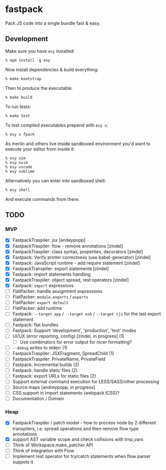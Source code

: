 # fastpack

Pack JS code into a single bundle fast & easy.

## Development

Make sure you have `esy` installed:

    % npm install -g esy

Now install dependencies & build everything:

    % make bootstrap

Then to produce the executable:

    % make build

To run tests:

    % make test

To test compiled executables prepend with `esy x`:

    % esy x fpack

As merlin and others live inside sandboxed environment you'd want to execute
your editor from inside it:

    % esy vim
    % esy nvim
    % esy vscode
    % esy sublime

Alternatively you can enter into sandboxed shell:

    % esy shell

And execute commands from there.

## TODO

### MVP

- [x] FastpackTraspiler: jsx [andeypopp]
- [x] FastpackTraspiler: flow - remove annotations [zindel]
- [x] FastpackTraspiler: class syntax, properties, decorators [zindel]
- [x] Fastpack: Verify printer correctness (use babel-generator) [zindel]
- [x] Fastpack: JavaScript runtime - add require statement [zindel]
- [x] FastpackTranspiler: export statements [zindel]
- [x] Fastpack: import statements handling
- [x] FastpackTraspiler: object spread, rest operators [zindel]
- [x] Fastpack: `import` expressions
- [ ] FlatPacker: handle assignment expressions
- [ ] FlatPacker: `module.exports` / `exports`
- [ ] FlatPacker: `export default`
- [ ] FlatPacker: add runtime
- [ ] Fastpack: `--target app` / `--target es6` / `--target cjs` for the last export statement
- [ ] Fastpack: flat bundles
- [ ] Fastpack: Support 'development', 'production', 'test' modes
- [ ] UI/UX (error reporting, config) [zindel, in progress] (1)
  - [ ] Use combinators for error output for nicer formatting?
- [ ] `--debug` writes to stderr (1)
- [ ] FastpackTraspiler: JSXFragment, SpreadChild (1)
- [ ] FastpackTraspiler: PrivateName, PrivateField
- [ ] Fastpack: Incremental builds (2)
- [ ] Fastpack: handle static files (2)
- [ ] Fastpack: export URLs for static files (2)
- [ ] Support external command execution for LESS/SASS/other processing
- [ ] Source maps [andreypopp, in progress]
- [ ] CSS support in import statements (webpack ICSS)?
- [ ] Documentation / Domain

### Heap

- [x] FastpackTraspiler / patch model - how to process node by 2 different
      transpilers, i.e. spread operations and then remove flow type annotations
- [x] support AST variable scope and check collisions with tmp_vars
- [ ] Think of Workspace.make_patcher API
- [ ] Think of integration with Flow
- [ ] Implement rest operator for try/catch statements when flow parser suppots it
